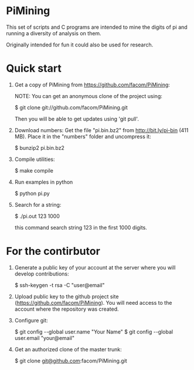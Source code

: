 PiMining
========

This set of scripts and C programs are intended to mine the digits of
pi and running a diversity of analysis on them.

Originally intended for fun it could also be used for research.

Quick start
===========

1. Get a copy of PiMining from https://github.com/facom/PiMining:

   NOTE: You can get an anonymous clone of the project using:

   $ git clone git://github.com/facom/PiMining.git

   Then you will be able to get updates using 'git pull'.

2. Download numbers: Get the file "pi.bin.bz2" from http://bit.ly/pi-bin
   (411 MB).  Place it in the "numbers" folder and uncompress it:

   $ bunzip2 pi.bin.bz2

3. Compile utilities:

   $ make compile

4. Run examples in python

   $ python pi.py

5. Search for a string:

   $ ./pi.out 123 1000

   this command search string 123 in the first 1000 digits.

For the contirbutor
===================

1. Generate a public key of your account at the server where you will
   develop contributions:

   $ ssh-keygen -t rsa -C "user@email"

2. Upload public key to the github project site
   (https://github.com/facom/PiMining).  You will need access to the
   account where the repository was created.

3. Configure git:

   $ git config --global user.name "Your Name"
   $ git config --global user.email "your@email"

4. Get an authorized clone of the master trunk:

   $ git clone git@github.com:facom/PiMining.git

